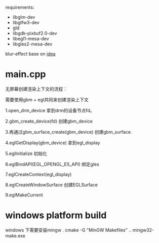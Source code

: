 requirements:

+ libglm-dev
+ libglfw3-dev
+ gld
+ libgdk-pixbuf2.0-dev
+ libegl1-mesa-dev
+ libgles2-mesa-dev

blur-effect base on [idea](http://rastergrid.com/blog/2010/09/efficient-gaussian-blur-with-linear-sampling/)

# main.cpp

无屏幕创建渲染上下文的流程：

需要使用gbm + egl共同来创建渲染上下文

1.open_drm_device 拿到drm的设备节点fd。

2.gbm_create_device(fd)  创建gbm_device

3.再通过gbm_surface_create(gbm_device)   创建gbm_surface.

4.eglGetDisplay(gbm_device)  拿到egl_display

5.eglInitialize   初始化

6.eglBindAPI(EGL_OPENGL_ES_API)   绑定gles

7.eglCreateContext(egl_display)   

8.eglCreateWindowSurface  创建EGLSurface

9.eglMakeCurrent

# windows platform build
windows 下需要安装mingw .
cmake -G "MinGW Makefiles" ..
mingw32-make.exe